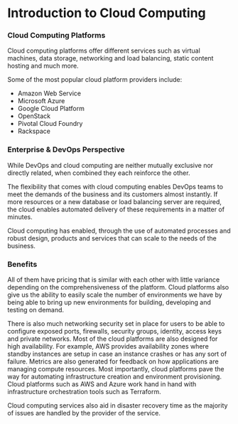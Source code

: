 # Introduction to Cloud Computing

### Cloud Computing Platforms

Cloud computing platforms offer different services such as virtual machines, data storage, networking and load balancing, static content hosting and much more. 

Some of the most popular cloud platform providers include: 
- Amazon Web Service
- Microsoft Azure
- Google Cloud Platform
- OpenStack 
- Pivotal Cloud Foundry
- Rackspace

### Enterprise & DevOps Perspective

While DevOps and cloud computing are neither mutually exclusive nor directly related, when combined they each reinforce the other.

The flexibility that comes with cloud computing enables DevOps teams to meet the demands of the business and its customers almost instantly. If more resources or a new database or load balancing server are required, the cloud enables automated delivery of these requirements in a matter of minutes.

Cloud computing has enabled, through the use of automated processes and robust design, products and services that can scale to the needs of the business.

### Benefits
All of them have pricing that is similar with each other with little variance depending on the comprehensiveness of the platform.
Cloud platforms also give us the ability to easily scale the number of environments we have by being able to bring up new environments for building, developing and testing on demand. 

There is also much networking security set in place for users to be able to configure exposed ports, firewalls, security groups, identity, access keys and private networks. Most of the cloud platforms are also designed for high availability. For example, AWS provides availability zones where standby instances are setup in case an instance crashes or has any sort of failure. Metrics are also generated for feedback on how applications are managing compute resources.
Most importantly, cloud platforms pave the way for automating infrastructure creation and environment provisioning. Cloud platforms such as AWS and Azure work hand in hand with infrastructure orchestration tools such as Terraform.

Cloud computing services also aid in disaster recovery time as the majority of issues are handled by the provider of the service.
